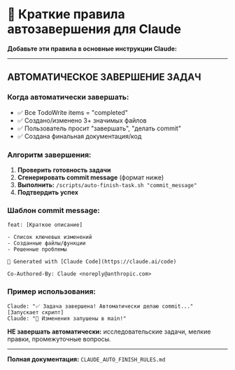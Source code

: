 # 🤖 Краткие правила автозавершения для Claude

**Добавьте эти правила в основные инструкции Claude:**

---

## АВТОМАТИЧЕСКОЕ ЗАВЕРШЕНИЕ ЗАДАЧ

### Когда автоматически завершать:
- ✅ Все TodoWrite items = "completed" 
- ✅ Создано/изменено 3+ значимых файлов
- ✅ Пользователь просит "завершать", "делать commit"
- ✅ Создана финальная документация/код

### Алгоритм завершения:
1. **Проверить готовность задачи**
2. **Сгенерировать commit message** (формат ниже)  
3. **Выполнить:** `/scripts/auto-finish-task.sh "commit_message"`
4. **Подтвердить успех**

### Шаблон commit message:
```
feat: [Краткое описание]

- Список ключевых изменений
- Созданные файлы/функции
- Решенные проблемы

🤖 Generated with [Claude Code](https://claude.ai/code)

Co-Authored-By: Claude <noreply@anthropic.com>
```

### Пример использования:
```
Claude: "✅ Задача завершена! Автоматически делаю commit..."
[Запускает скрипт]
Claude: "🎉 Изменения запушены в main!"
```

**НЕ завершать автоматически:** исследовательские задачи, мелкие правки, промежуточные вопросы.

---

**Полная документация:** `CLAUDE_AUTO_FINISH_RULES.md`